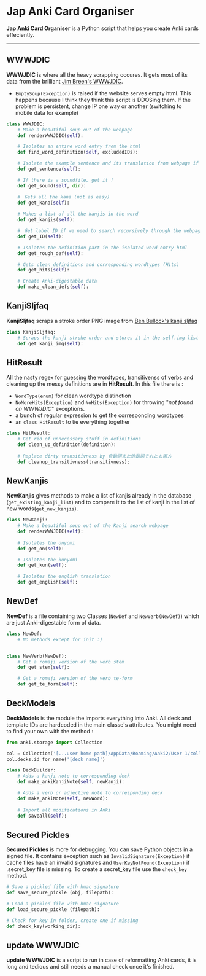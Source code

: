# Jap Anki Card Organiser

**Jap Anki Card Organiser** is a Python script that helps you create Anki cards effeciently.

---

## WWWJDIC

**WWWJDIC** is where all the heavy scrapping occures. It gets most of its data from the brilliant [Jim Breen's WWWJDIC](https://www.edrdg.org/cgi-bin/wwwjdic/wwwjdic?1C).

- `EmptySoup(Exception)` is raised if the website serves empty html. This happens because I think they think this script is DDOSing them. If the problem is persistent, change IP one way or another (switching to mobile data for example)

```python
class WWWJDIC:
    # Make a beautiful soup out of the webpage
    def renderWWWJDIC(self):

    # Isolates an entire word entry from the html
    def find_word_definition(self, excludedIDs):

    # Isolate the example sentence and its translation from webpage if any
    def get_sentence(self):

    # If there is a soundfile, get it !
    def get_sound(self, dir):

    #　Gets all the kana (not as easy)
    def get_kana(self):
          
    # Makes a list of all the kanjis in the word
    def get_kanjis(self):

    #　Get label ID if we need to search recursively through the webpage (needs more testing)
    def get_ID(self):

    # Isolates the definition part in the isolated word entry html
    def get_rough_def(self):

    # Gets clean definitions and corresponding wordtypes (Hits)
    def get_hits(self):

    # Create Anki-digestable data
    def make_clean_defs(self):
```

## KanjiSljfaq

**KanjiSljfaq** scraps a stroke order PNG image from [Ben Bullock's kanji.sljfaq](https://kanji.sljfaq.org/kanjivg.html)

```python
class KanjiSljfaq:
    # Scraps the kanji stroke order and stores it in the self.img list
    def get_kanji_img(self):
```

## HitResult

All the nasty regex for guessing the wordtypes, transitivenss of verbs and cleaning up the messy definitions are in **HitResult**.
In this file there is :

- `WordType(enum)` for clean wordtype distinction
- `NoMoreHits(Exception)` and `NoHits(Exception)` for throwing "*not found on WWWJDIC*" exceptions.
- a bunch of regular expression to get the corresponding wordtypes
- an `class HitResult` to tie everything together

```python
class HitResult:
    # Get rid of unnecessary stuff in definitions
    def clean_up_definition(definition):
    
    # Replace dirty transitivness by 自動詞また他動詞それとも両方
    def cleanup_transitivness(transitivness):
```

## NewKanjis

**NewKanjis** gives methods to make a list of kanjis already in the database (`get_existing_kanji_list`) and to compare it to the list of kanji in the list of new words(`get_new_kanjis`).

```python
class NewKanji:
    # Make a beautiful soup out of the Kanji search webpage
    def renderWWWJDIC(self):
    
    # Isolates the onyomi
    def get_on(self):

    # Isolates the kunyomi
    def get_kun(self):

    # Isolates the english translation
    def get_english(self):
```

## NewDef

**NewDef** is a file containing two Classes (`NewDef` and `NewVerb(NewDef)`) which are just Anki-digestable form of data.

```python
class NewDef:
    # No methods except for init :)


class NewVerb(NewDef):
    # Get a romaji version of the verb stem
    def get_stem(self):

    # Get a romaji version of the verb te-form
    def get_te_form(self):
```

## DeckModels

**DeckModels** is the module the imports everything into Anki. All deck and template IDs are hardcoded in the main classe's attributes. You might need to find your own with the method :

```python
from anki.storage import Collection

col = Collection('[...user home path]/AppData/Roaming/Anki2/User 1/collection.anki2')
col.decks.id_for_name('[deck name]')
```

```python
class DeckBuilder:
    # Adds a kanji note to corresponding deck
    def make_ankiKanjiNote(self, newKanji):

    # Adds a verb or adjective note to corresponding deck
    def make_ankiNote(self, newWord):
    
    # Import all modifications in Anki
    def saveall(self):
```

## Secured Pickles

**Secured Pickles** is more for debugging. You can save Python objects in a signed file. It contains exception such as `InvalidSignature(Exception)` if cache files have an invalid signatures and `UserKeyNotFound(Exception)` if .secret_key file is missing. To create a secret_key file use the `check_key` method.

```python
# Save a pickled file with hmac signature
def save_secure_pickle (obj, filepath):

# Load a pickled file with hmac signature
def load_secure_pickle (filepath):

# Check for key in folder, create one if missing
def check_key(working_dir):
```

## update WWWJDIC

**update WWWJDIC** is a script to run in case of reformatting Anki cards, it is long and tedious and still needs a manual check once it's finished.